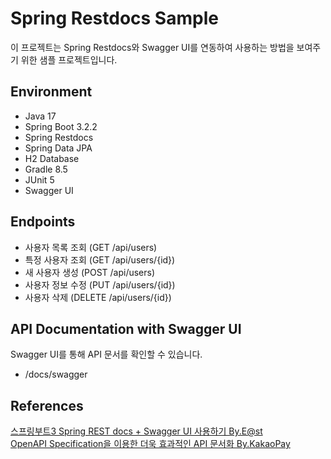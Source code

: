 # Spring Restdocs Sample
이 프로젝트는 Spring Restdocs와 Swagger UI를 연동하여 사용하는 방법을 보여주기 위한 샘플 프로젝트입니다.

## Environment
- Java 17
- Spring Boot 3.2.2
- Spring Restdocs
- Spring Data JPA
- H2 Database
- Gradle 8.5
- JUnit 5
- Swagger UI

## Endpoints
- 사용자 목록 조회 (GET /api/users)
- 특정 사용자 조회 (GET /api/users/{id})
- 새 사용자 생성 (POST /api/users)
- 사용자 정보 수정 (PUT /api/users/{id})
- 사용자 삭제 (DELETE /api/users/{id})

## API Documentation with Swagger UI
Swagger UI를 통해 API 문서를 확인할 수 있습니다.
- <URL>/docs/swagger

## References
[스프링부트3 Spring REST docs + Swagger UI 사용하기 By.E@st](https://jun27.tistory.com/65)  
[OpenAPI Specification을 이용한 더욱 효과적인 API 문서화 By.KakaoPay](https://tech.kakaopay.com/post/openapi-documentation/)